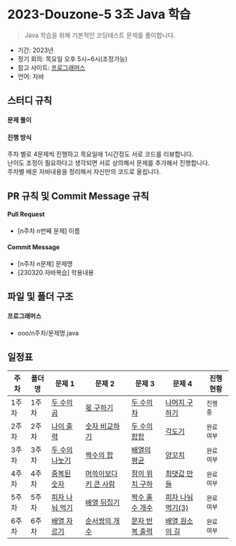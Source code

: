 # 2023-Douzone-5 3조 Java 학습

> Java 학습을 위해 기본적인 코딩테스트 문제를 풀이합니다.    

- 기간: 2023년 
- 정기 회의: 목요일 오후 5시~6시(조정가능)
- 참고 사이트: [프로그래머스](https://programmers.co.kr/learn/challenges)
- 언어: 자바

## 스터디 규칙 

#### 문제 풀이

#### 진행 방식

주차 별로 4문제씩 진행하고 목요일에 1시간정도 서로 코드를 리뷰합니다.   
난이도 조정이 필요하다고 생각되면 서로 상의해서 문제를 추가해서 진행합니다.   
주차별 배운 자바내용을 정리해서 자신만의 코드로 올립니다.   

## PR 규칙 및 Commit Message 규칙

#### Pull Request

- [n주차 n번째 문제] 이름

#### Commit Message

- [n주차 n문제] 문제명
- [230320 자바복습] 학용내용

## 파일 및 폴더 구조

#### 프로그래머스

- ooo/n주차/문제명.java

## 일정표
| **주차** | **폴더명**          | **문제 1**                                                   | **문제 2**                                                   | **문제 3**                                                   | **문제 4**                                                   | **진행 현황** |
| -------- | ------------------- | ------------------------------------------------------------ | ------------------------------------------------------------ | ------------------------------------------------------------ | ------------------------------------------------------------ | ------------- |
| 1주차    | 1주차              | [두 수의 곱](https://school.programmers.co.kr/learn/courses/30/lessons/120804) | [몫 구하기](https://school.programmers.co.kr/learn/courses/30/lessons/120805) | [두 수의 차](https://school.programmers.co.kr/learn/courses/30/lessons/120803) | [나머지 구하기](https://school.programmers.co.kr/learn/courses/30/lessons/120810) | `진행 중`   |
| 2주차    | 2주차              | [나이 출력](https://school.programmers.co.kr/learn/courses/30/lessons/120820) | [숫자 비교하기](https://school.programmers.co.kr/learn/courses/30/lessons/120807) | [두 수의합합](https://school.programmers.co.kr/learn/courses/30/lessons/120802) | [각도기](https://school.programmers.co.kr/learn/courses/30/lessons/120829) | `완료 여부`   |
| 3주차    | 3주차              | [두 수의 나눗기](https://school.programmers.co.kr/learn/courses/30/lessons/120806) | [짝수의 합](https://school.programmers.co.kr/learn/courses/30/lessons/120831) | [배열의 평균](https://school.programmers.co.kr/learn/courses/30/lessons/120817) | [양꼬치](https://school.programmers.co.kr/learn/courses/30/lessons/120830) | `완료 여부`   |
| 4주차    | 4주차              | [중복된 숫자](https://school.programmers.co.kr/learn/courses/30/lessons/120583) | [머쓱이보다 키 큰 사람](https://school.programmers.co.kr/learn/courses/30/lessons/120585) | [점의 위치 구하](https://school.programmers.co.kr/learn/courses/30/lessons/120841) | [최댓값 만들](https://school.programmers.co.kr/learn/courses/30/lessons/120847) | `완료 여부`   |
| 5주차    | 5주차              | [피자 나눠 먹기](https://school.programmers.co.kr/learn/courses/30/lessons/120814) | [배열 뒤집기](https://school.programmers.co.kr/learn/courses/30/lessons/120821) | [짝수 홀수 개수](https://school.programmers.co.kr/learn/courses/30/lessons/120824) | [피자 나눠 먹기(3)](https://school.programmers.co.kr/learn/courses/30/lessons/120816) | `완료 여부`   |
| 6주차    | 6주차              | [배열 자르기](https://school.programmers.co.kr/learn/courses/30/lessons/120833) | [순서쌍의 개수](https://school.programmers.co.kr/learn/courses/30/lessons/120836) | [문자 반복 출력](https://school.programmers.co.kr/learn/courses/30/lessons/120825) | [배열 원소의 길](https://school.programmers.co.kr/learn/courses/30/lessons/120854) | `완료 여부`   |
